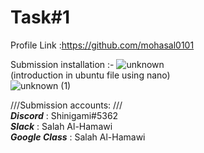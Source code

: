 # Task#1

Profile Link :https://github.com/mohasal0101

Submission installation :- 
![unknown](https://user-images.githubusercontent.com/108029724/175814655-eb0f9982-9553-4074-b298-dddc94d79006.png) <br>
(introduction in ubuntu file using nano) <br>
![unknown (1)](https://user-images.githubusercontent.com/108029724/175813998-af90528e-3eb1-495e-92c4-a105617dd677.png)



///Submission accounts: ///<br>
***Discord*** : Shinigami#5362 <br>
***Slack*** : Salah Al-Hamawi <br>
***Google Class*** : Salah Al-Hamawi

